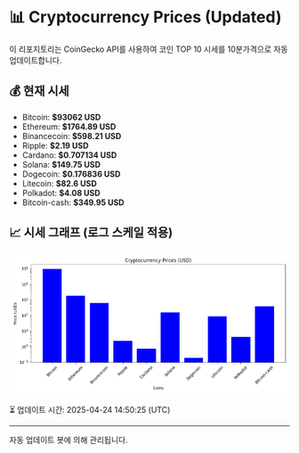 
# 📊 Cryptocurrency Prices (Updated)

이 리포지토리는 CoinGecko API를 사용하여 코인 TOP 10 시세를 10분가격으로 자동 업데이트합니다.

## 💰 현재 시세
- Bitcoin: **$93062 USD**
- Ethereum: **$1764.89 USD**
- Binancecoin: **$598.21 USD**
- Ripple: **$2.19 USD**
- Cardano: **$0.707134 USD**
- Solana: **$149.75 USD**
- Dogecoin: **$0.176836 USD**
- Litecoin: **$82.6 USD**
- Polkadot: **$4.08 USD**
- Bitcoin-cash: **$349.95 USD**

## 📈 시세 그래프 (로그 스케일 적용)
![Crypto Prices](crypto_prices.png)

⏳ 업데이트 시간: 2025-04-24 14:50:25 (UTC)

---
자동 업데이트 봇에 의해 관리됩니다.
